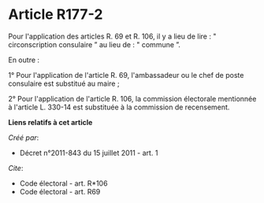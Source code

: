 # Article R177-2

Pour l'application des articles R. 69 et R. 106, il y a lieu de lire : " circonscription consulaire ” au lieu de : " commune
”. 

En outre : 

1° Pour l'application de l'article R. 69, l'ambassadeur ou le chef de poste consulaire est substitué au maire ; 

2° Pour l'application de l'article R. 106, la commission électorale mentionnée à l'article L. 330-14 est substituée à la
commission de recensement.

**Liens relatifs à cet article**

_Créé par_:

  - Décret n°2011-843 du 15 juillet 2011 - art. 1

_Cite_:

  - Code électoral - art. R*106
  - Code électoral - art. R69
